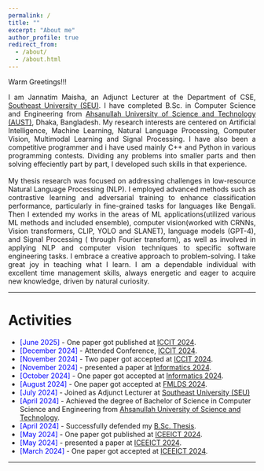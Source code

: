 ```yaml
---
permalink: /
title: ""
excerpt: "About me"
author_profile: true
redirect_from: 
  - /about/
  - /about.html
---
```


Warm Greetings!!!

<div style="text-align: justify"> 

I am Jannatim Maisha, an Adjunct Lecturer at the Department of CSE, <a href="https://seu.edu.bd/index.php">Southeast University (SEU)</a>. I have completed B.Sc. in Computer Science and Engineering from <a href="http://aust.edu/">Ahsanullah University of Science and Technology (AUST)</a>, Dhaka, Bangladesh. My research interests are centered on  Artificial Intelligence, Machine Learning, Natural Language Processing, Computer Vision, Multimodal Learning and Signal
Processing. I have also been a competitive programmer and i have used mainly C++ and Python in various programming contests. Dividing any problems into smaller parts and then solving effeciently part by part, I developed such skills in that experience.
<br><br>
My thesis research was focused on addressing challenges in low-resource Natural Language Processing (NLP). I employed advanced methods such as contrastive learning and adversarial training to enhance classification performance, particularly in fine-grained tasks for languages like Bengali. Then I extended my works in the areas of ML applications(utilized various ML methods and included ensemble), computer vision(worked with CRNNs, Vision transformers, CLIP, YOLO and SLANET), language models (GPT-4), and Signal Processing ( through Fourier transform), as well as involved in applying NLP and computer vision techniques to specific software engineering tasks. I embrace a creative approach to problem-solving. I take great joy in teaching what I learn. I am a dependable individual with excellent time management skills, always energetic and eager to acquire new knowledge, driven by natural curiosity.
</div>

-----------

# Activities 
* <span style="color:Blue"> [June 2025]  </span> - One paper got published at [ICCIT 2024](https://iccit.org.bd/2024/).
* <span style="color:Blue"> [December 2024]  </span> - Attended Conference, [ICCIT 2024](https://iccit.org.bd/2024/).
* <span style="color:Blue"> [November 2024]  </span> - Two paper got accepted at [ICCIT 2024](https://iccit.org.bd/2024/).
* <span style="color:Blue"> [November 2024]  </span> - presented a paper at [Informatics 2024](https://informatics.kpi.fei.tuke.sk/).
* <span style="color:Blue"> [October 2024]  </span> - One paper got accepted at [Informatics 2024](https://informatics.kpi.fei.tuke.sk/).
* <span style="color:Blue"> [August 2024]  </span> - One paper got accepted at [FMLDS 2024](https://fmlds.org/).
* <span style="color:Blue"> [July 2024]  </span> - Joined as Adjunct Lecturer at <a href="https://seu.edu.bd/index.php">Southeast University (SEU)</a>
* <span style="color:Blue"> [April 2024]  </span> - Achieved the degree of Bachelor of Science in Computer Science and Engineering from [Ahsanullah University of Science and Technology](http://aust.edu/).
* <span style="color:Blue"> [April 2024]  </span> - Successfully defended my [B.Sc. Thesis](https://jannatim-maisha.github.io/files/Academic_Thesis.pdf).
* <span style="color:Blue"> [May 2024]  </span> - One paper got published at [ICEEICT 2024](https://iceeict.mist.ac.bd/).
* <span style="color:Blue"> [May 2024]  </span> - presented a paper at [ICEEICT 2024](https://iceeict.mist.ac.bd/).
* <span style="color:Blue"> [March 2024]  </span> - One paper got accepted at [ICEEICT 2024](https://iceeict.mist.ac.bd/).

<script type="text/javascript" src="//rf.revolvermaps.com/0/0/8.js?i=52vxgbx02tg&amp;m=0&amp;c=ff0000&amp;cr1=ffffff&amp;f=arial&amp;l=33" async="async"></script>

-----------


